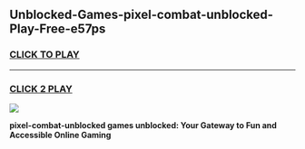 
## Unblocked-Games-pixel-combat-unblocked-Play-Free-e57ps
<h3>
<a href="https://premium76.site?title=pixel-combat-unblocked&ref=21A">CLICK TO PLAY</a></h3>
<hr>

<h3>
<a href="https://premium76.site?title=pixel-combat-unblocked&ref=21A">CLICK 2 PLAY</a>
  
</h3>

<a href="https://premium76.site?title=pixel-combat-unblocked&ref=21A"><img src="https://clearcache.store/games.png"></a>


**pixel-combat-unblocked games unblocked: Your Gateway to Fun and Accessible Online Gaming**
